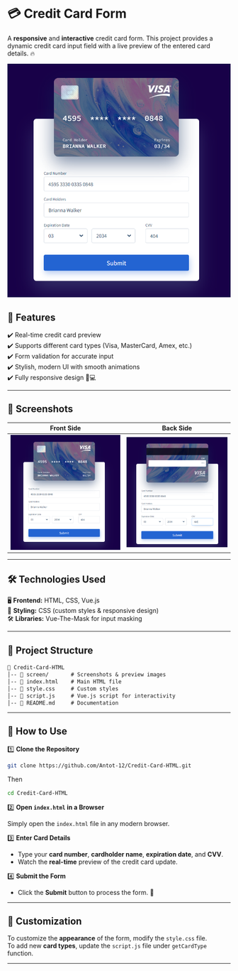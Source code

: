 # 💳 Credit Card Form

A **responsive** and **interactive** credit card form. This project provides a dynamic credit card input field with a live preview of the entered card details. 🔥

![Demo Screenshot](screen/demo.png)

## 🚀 Features

✔️ Real-time credit card preview  
✔️ Supports different card types (Visa, MasterCard, Amex, etc.)  
✔️ Form validation for accurate input  
✔️ Stylish, modern UI with smooth animations  
✔️ Fully responsive design 📱💻

---

## 📸 Screenshots

| Front Side | Back Side                |
|------------|--------------------------|
| ![Front](screen/demo.png) | ![Back](screen/back.png) |


---

## 🛠️ Technologies Used

🖥️ **Frontend:** HTML, CSS, Vue.js  
🎨 **Styling:** CSS (custom styles & responsive design)  
🛠 **Libraries:** Vue-The-Mask for input masking  

---

## 📂 Project Structure

```
📁 Credit-Card-HTML
│-- 📁 screen/       # Screenshots & preview images
│-- 📄 index.html    # Main HTML file
│-- 📄 style.css     # Custom styles
│-- 📄 script.js     # Vue.js script for interactivity
│-- 📄 README.md     # Documentation
```

---
## 🎯 How to Use

1️⃣ **Clone the Repository**  
```bash
git clone https://github.com/Antot-12/Credit-Card-HTML.git
```
Then
```bash
cd Credit-Card-HTML
```


2️⃣ **Open `index.html` in a Browser**  

Simply open the `index.html` file in any modern browser.

3️⃣ **Enter Card Details**
- Type your **card number**, **cardholder name**, **expiration date**, and **CVV**.
- Watch the **real-time** preview of the credit card update.

4️⃣ **Submit the Form**
- Click the **Submit** button to process the form. 🚀

---

## 🎨 Customization

To customize the **appearance** of the form, modify the `style.css` file.  
To add new **card types**, update the `script.js` file under `getCardType` function.

---
